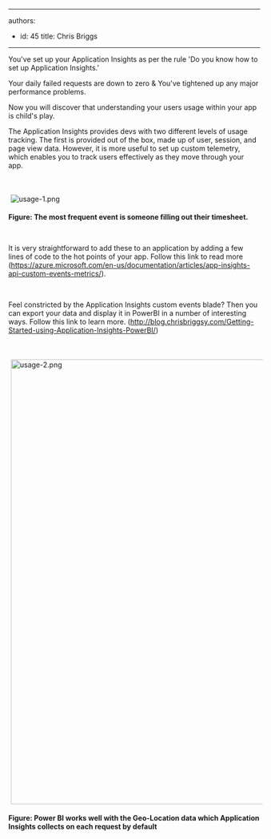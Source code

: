 

---
authors:
  - id: 45
    title: Chris Briggs
---




<span class='intro'> <p>You've set up your Application Insights as per the rule 'Do you know how to set up Application Insights.' </p><p>Your daily failed requests are down to zero &amp; You've tightened up any major performance problems. </p><p>Now you will discover that understanding your users usage within your app is child's play.</p> </span>

<p>​The Application Insights provides devs with two different levels of usage tracking. The first is provided out of the box, made up of user, session, and page view data. However, it is more useful to set up custom telemetry, which enables you to track users effectively as they move through your app.</p><p><br></p><p><img src="/PublishingImages/usage-1.png" alt="usage-1.png" style="margin&#58;5px;" /><br></p><p><strong>Figure&#58; </strong><strong>The most frequent event is someone filling out their timesheet.</strong><br></p><p><br></p><p>It is very straightforward to add these to an application by adding a few lines of code to the hot points of your app. Follow this link to read more (<a href="https&#58;//azure.microsoft.com/en-us/documentation/articles/app-insights-api-custom-events-metrics/">https&#58;//azure.microsoft.com/en-us/documentation/articles/app-insights-api-custom-events-metrics/</a>). </p><p>&#160;</p><p>Feel constricted by the Application Insights custom events blade? Then you can export your data and display it in PowerBI in a number of interesting ways. Follow this link to learn more. (<a href="http&#58;//blog.chrisbriggsy.com/Getting-Started-using-Application-Insights-PowerBI/">http&#58;//blog.chrisbriggsy.com/Getting-Started-using-Application-Insights-PowerBI/</a>)</p><p><br></p><p><img src="/PublishingImages/usage-2.png" alt="usage-2.png" style="margin&#58;5px;width&#58;888px;" /><br></p><p><strong>Figure&#58; Power BI works well with the Geo-Location data which Application Insights collects on each request by default</strong>​<br></p><p><br></p>


